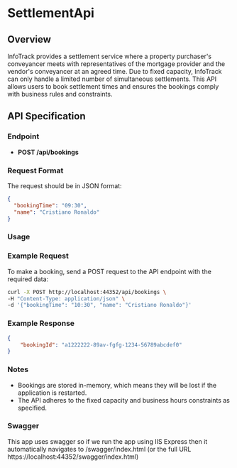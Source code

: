 # SettlementApi

## Overview

InfoTrack provides a settlement service where a property purchaser's conveyancer meets with representatives of the mortgage provider and the vendor's conveyancer at an agreed time. Due to fixed capacity, InfoTrack can only handle a limited number of simultaneous settlements. This API allows users to book settlement times and ensures the bookings comply with business rules and constraints.

## API Specification

### Endpoint

- **POST /api/bookings**

### Request Format

The request should be in JSON format:

```json
{
  "bookingTime": "09:30",
  "name": "Cristiano Ronaldo"
}
```

### Usage
### Example Request

To make a booking, send a POST request to the API endpoint with the required data:

```bash
curl -X POST http://localhost:44352/api/bookings \
-H "Content-Type: application/json" \
-d '{"bookingTime": "10:30", "name": "Cristiano Ronaldo"}'
```

### Example Response

```json
{
    "bookingId": "a1222222-89av-fgfg-1234-56789abcdef0"
}
```

### Notes

- Bookings are stored in-memory, which means they will be lost if the application is restarted.
- The API adheres to the fixed capacity and business hours constraints as specified.

### Swagger

This app uses swagger so if we run the app using IIS Express then it automatically navigates to /swagger/index.html (or the full URL https://localhost:44352/swagger/index.html)

